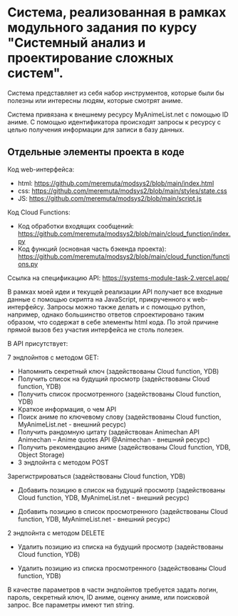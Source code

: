 # Система, реализованная в рамках модульного задания по курсу "Системный анализ и проектирование сложных систем".
Система представляет из себя набор инструментов, которые были бы полезны или интересны людям, которые смотрят аниме.

Система привязана к внешнему ресурсу MyAnimeList.net с помощью ID аниме. С помощью идентификатора происходят запросы к ресурсу с целью получения информации для записи в базу данных.

## Отдельные элементы проекта в коде

Код web-интерфейса:
- html:   https://github.com/meremuta/modsys2/blob/main/index.html
- css:   https://github.com/meremuta/modsys2/blob/main/styles/state.css
- JS:   https://github.com/meremuta/modsys2/blob/main/script.js

Код Cloud Functions:
- Код обработки входящих сообщений:   https://github.com/meremuta/modsys2/blob/main/cloud_function/index.py
- Код функций (основная часть бэкенда проекта):   https://github.com/meremuta/modsys2/blob/main/cloud_function/functions.py

Ссылка на спецификацию API:   https://systems-module-task-2.vercel.app/

В рамках моей идеи и текущей реализации API получает все входные данные с помощью скрипта на JavaScript, прикрученного к web-интерфейсу. Запросы можно также делать и с помощью python, например, однако большинство ответов спроектировано таким образом, что содержат в себе элементы html кода. По этой причине прямой вызов без участия интерфейса не столь полезен.

В API присутствует:

7 эндпойнтов с методом GET:

- Напомнить секретный ключ (задействованы Cloud function, YDB)
- Получить список на будущий просмотр (задействованы Cloud function, YDB)
- Получить список просмотренного (задействованы Cloud function, YDB)
- Краткое информация, о чем API
- Поиск аниме по ключевому слову (задействованы Cloud function, MyAnimeList.net - внешний ресурс)
- Получить рандомную цитату (задействован Animechan API   Animechan – Anime quotes API @Animechan - внешний ресурс)
- Получить рекомендацию аниме (задействованы Cloud function, YDB, Object Storage)
- 3 эндпойнта с методом POST

Зарегистрироваться (задействованы Cloud function, YDB)

- Добавить позицию в список на будущий просмотр (задействованы Cloud function, YDB, MyAnimeList.net - внешний ресурс)

- Добавить позицию в список просмотренного (задействованы Cloud function, YDB, MyAnimeList.net - внешний ресурс)

2 эндпойнта с методом DELETE

- Удалить позицию из списка на будущий просмотр (задействованы Cloud function, YDB)

- Удалить позицию из списка просмотренного (задействованы Cloud function, YDB)

В качестве параметров в части эндпойнтов требуется задать логин, пароль, секретный ключ, ID аниме, оценку аниме, или поисковой запрос. Все параметры имеют тип string.
